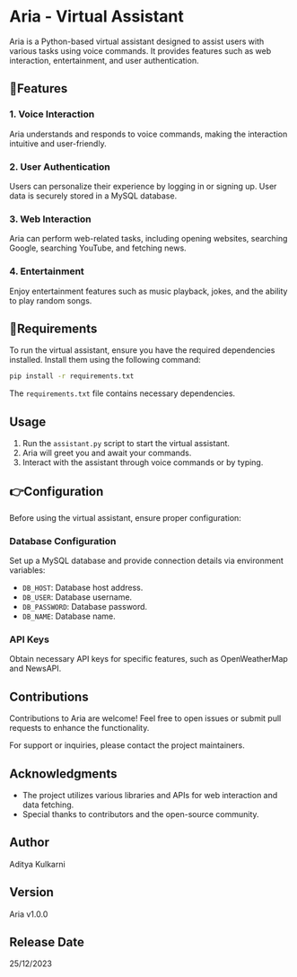 # Aria - Virtual Assistant 

Aria is a Python-based virtual assistant designed to assist users with various tasks using voice commands. It provides features such as web interaction, entertainment, and user authentication.

## 🌟Features

### 1. Voice Interaction
Aria understands and responds to voice commands, making the interaction intuitive and user-friendly.

### 2. User Authentication
Users can personalize their experience by logging in or signing up. User data is securely stored in a MySQL database.

### 3. Web Interaction
Aria can perform web-related tasks, including opening websites, searching Google, searching YouTube, and fetching news.

### 4. Entertainment
Enjoy entertainment features such as music playback, jokes, and the ability to play random songs.

## 📃Requirements

To run the virtual assistant, ensure you have the required dependencies installed. Install them using the following command:

```bash
pip install -r requirements.txt
```

The `requirements.txt` file contains necessary dependencies.

## Usage

1. Run the `assistant.py` script to start the virtual assistant.
2. Aria will greet you and await your commands.
3. Interact with the assistant through voice commands or by typing.

## 👉Configuration

Before using the virtual assistant, ensure proper configuration:

### Database Configuration
Set up a MySQL database and provide connection details via environment variables:
- `DB_HOST`: Database host address.
- `DB_USER`: Database username.
- `DB_PASSWORD`: Database password.
- `DB_NAME`: Database name.

### API Keys
Obtain necessary API keys for specific features, such as OpenWeatherMap and NewsAPI.

## Contributions

Contributions to Aria are welcome! Feel free to open issues or submit pull requests to enhance the functionality.

For support or inquiries, please contact the project maintainers.

## Acknowledgments

- The project utilizes various libraries and APIs for web interaction and data fetching.
- Special thanks to contributors and the open-source community.

## Author

Aditya Kulkarni

## Version

Aria v1.0.0

## Release Date

25/12/2023
